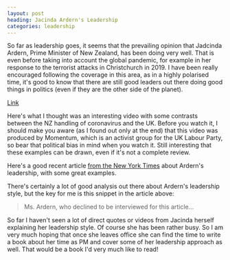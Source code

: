 ```yaml
---
layout: post
heading: Jacinda Ardern's Leadership
categories: leadership
---
```


So far as leadership goes, it seems that the prevailing opinion that Jadcinda Ardern, Prime Minister of New Zealand, has been doing very well. That is even before taking into account the global pandemic, for example in her response to the terrorist attacks in Christchurch in 2019. I have been really encouraged following the coverage in this area, as in a highly polarised time, it's good to know that there are still good leaders out there doing good things in politics (even if they are the other side of the planet).

[Link](https://www.linkedin.com/feed/update/urn:li:activity:6666578157551796225/)

Here's what I thought was an interesting video with some contrasts between the NZ handling of coronavirus and the UK. Before you watch it, I should make you aware (as I found out only at the end) that this video was produced by Momentum, which is an activist group for the UK Labour Party, so bear that political bias in mind when you watch it. Still interesting that these examples can be drawn, even if it's not a complete review.

Here's a good recent article [from the New York Times](https://www.nytimes.com/2020/05/23/world/asia/jacinda-ardern-coronavirus-new-zealand.html) about Ardern's leadership, with some great examples.

There's certainly a lot of good analysis out there about Ardern's leadership style, but the key for me is this snippet in the article above:

> Ms. Ardern, who declined to be interviewed for this article...

So far I haven't seen a lot of direct quotes or videos from Jacinda herself explaining her leadership style. Of course she has been rather busy. So I am very much hoping that once she leaves office she can find the time to write a book about her time as PM and cover some of her leadership approach as well. That would be a book I'd very much like to read!